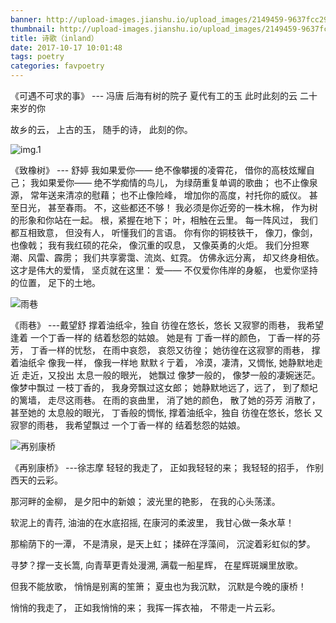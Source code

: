```yaml
---
banner: http://upload-images.jianshu.io/upload_images/2149459-9637fcc297226def.jpg?imageMogr2/auto-orient/strip%7CimageView2/2/w/1240
thumbnail: http://upload-images.jianshu.io/upload_images/2149459-9637fcc297226def.jpg?imageMogr2/auto-orient/strip%7CimageView2/2/w/1240
title: 诗歌（inland）
date: 2017-10-17 10:01:48
tags: poetry
categories: favpoetry
---
```

《可遇不可求的事》
--- 冯唐
后海有树的院子
夏代有工的玉
此时此刻的云
二十来岁的你

故乡的云，
上古的玉，
随手的诗，
此刻的你。

<!--more-->

![img.1](http://upload-images.jianshu.io/upload_images/2149459-82ec5dd5bacabb6a.jpg?imageMogr2/auto-orient/strip%7CimageView2/2/w/1240)

《致橡树》
--- 舒婷
我如果爱你——
绝不像攀援的凌霄花，
借你的高枝炫耀自己；
我如果爱你——
绝不学痴情的鸟儿，
为绿荫重复单调的歌曲；
也不止像泉源，
常年送来清凉的慰藉；
也不止像险峰，
增加你的高度，衬托你的威仪。
甚至日光，
甚至春雨。
不，这些都还不够！
我必须是你近旁的一株木棉，
作为树的形象和你站在一起。
根，紧握在地下；
叶，相触在云里。
每一阵风过，
我们都互相致意，
但没有人，
听懂我们的言语。
你有你的铜枝铁干，
像刀，像剑，也像戟；
我有我红硕的花朵，
像沉重的叹息，
又像英勇的火炬。
我们分担寒潮、风雷、霹雳；
我们共享雾霭、流岚、虹霓。
仿佛永远分离，
却又终身相依。
这才是伟大的爱情，
坚贞就在这里：
爱——
不仅爱你伟岸的身躯，
也爱你坚持的位置，
足下的土地。

![雨巷](http://f10.baidu.com/it/u=562059176,526141138&fm=72)

《雨巷》
---戴望舒
撑着油纸伞，独自
彷徨在悠长，悠长
又寂寥的雨巷，
我希望逢着
一个丁香一样的
结着愁怨的姑娘。
她是有
丁香一样的颜色，
丁香一样的芬芳，
丁香一样的忧愁，
在雨中哀怨，
哀怨又彷徨；
她彷徨在这寂寥的雨巷，
撑着油纸伞
像我一样，
像我一样地
默默彳亍着，
冷漠，凄清，又惆怅,
她静默地走近
走近，又投出
太息一般的眼光，
她飘过
像梦一般的，
像梦一般的凄婉迷茫。
像梦中飘过
一枝丁香的，
我身旁飘过这女郎；
她静默地远了，远了，
到了颓圮的篱墙，
走尽这雨巷。
在雨的哀曲里，
消了她的颜色，
散了她的芬芳
消散了，甚至她的
太息般的眼光，
丁香般的惆怅,
撑着油纸伞，独自
彷徨在悠长，悠长
又寂寥的雨巷，
我希望飘过
一个丁香一样的
结着愁怨的姑娘。

![再别康桥](http://img3.imgtn.bdimg.com/it/u=363580961,1367896126&fm=27&gp=0.jpg)

《再别康桥》
---徐志摩
轻轻的我走了，
正如我轻轻的来；
我轻轻的招手，
作别西天的云彩。

那河畔的金柳，
是夕阳中的新娘；
波光里的艳影，
在我的心头荡漾。

软泥上的青荇,
油油的在水底招摇,
在康河的柔波里，
我甘心做一条水草！

那榆荫下的一潭，
不是清泉，是天上虹；
揉碎在浮藻间，
沉淀着彩虹似的梦。

寻梦？撑一支长篙,
向青草更青处漫溯,
满载一船星辉，
在星辉斑斓里放歌。

但我不能放歌，
悄悄是别离的笙箫；
夏虫也为我沉默，
沉默是今晚的康桥！

悄悄的我走了，
正如我悄悄的来；
我挥一挥衣袖，
不带走一片云彩。
